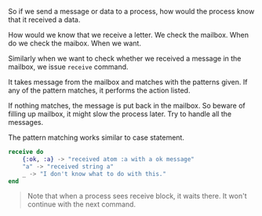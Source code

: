 So if we send a message or data to a process, how would the process know that it received a data.  

How would we know that we receive a letter. We check the mailbox. When do we check the maibox. When we want.

Similarly when we want to check whether we received a message in the mailbox, we issue `receive` command.  

It takes message from the mailbox and matches with the patterns given. If any of the pattern matches, it performs the action listed.  

If nothing matches, the message is put back in the mailbox. So beware of filling up mailbox, it might slow the process later. Try to handle all the messages.

The pattern matching works similar to case statement.
```elixir
receive do
    {:ok, :a} -> "received atom :a with a ok message"
    "a" -> "received string a"
    _ -> "I don't know what to do with this."
end
```
> Note that when a process sees receive block, it waits there. It won't continue with the next command.